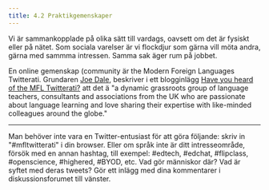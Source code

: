 ```yaml
---
title: 4.2 Praktikgemenskaper
---
```


Vi är sammankopplade på olika sätt till vardags, oavsett om det är fysiskt eller på nätet. Som sociala varelser är vi flockdjur som gärna vill möta andra, gärna med sammma intressen. Samma sak äger rum på jobbet. 

En online gemenskap (community är the Modern Foreign Languages Twitterati. Grundaren [Joe Dale][1], beskriver i ett blogginlägg [Have you heard of the MFL Twitterati?][2] att det ä  "a dynamic grassroots group of language teachers, consultants and associations from the UK who are passionate about language learning and love sharing their expertise with like-minded colleagues around the globe." 


----------


Man behöver inte vara en Twitter-entusiast för att göra följande: skriv in "#mfltwitterati" i din browser. Eller om språk inte är ditt intresseområde, försök med en annan hashtag, till exempel: #edtech, #edchat, #flipclass, #openscience, #highered, #BYOD, etc. Vad gör människor där? Vad är syftet med deras tweets? Gör ett inlägg med dina kommentarer i diskussionsforumet till vänster. 


  [1]: https://twitter.com/joedale
  [2]: http://networkforlanguageslondon.org.uk/blog/have-you-heard-of-the-mfl-twitterati/
